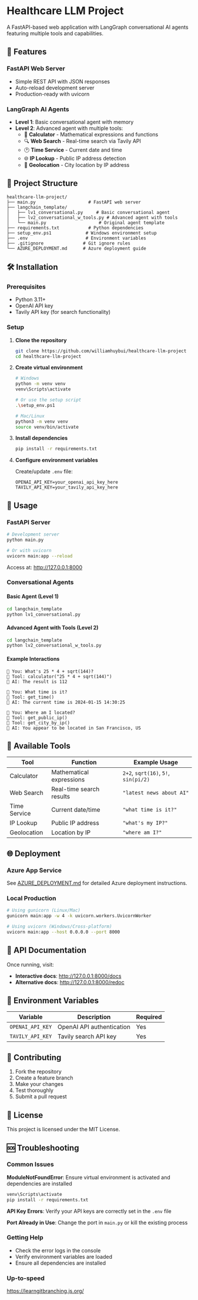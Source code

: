 # Healthcare LLM Project

A FastAPI-based web application with LangGraph conversational AI agents featuring multiple tools and capabilities.

## 🚀 Features

### FastAPI Web Server
- Simple REST API with JSON responses
- Auto-reload development server
- Production-ready with uvicorn

### LangGraph AI Agents
- **Level 1**: Basic conversational agent with memory
- **Level 2**: Advanced agent with multiple tools:
  - 🧮 **Calculator** - Mathematical expressions and functions
  - 🔍 **Web Search** - Real-time search via Tavily API
  - 🕐 **Time Service** - Current date and time
  - 🌐 **IP Lookup** - Public IP address detection
  - 📍 **Geolocation** - City location by IP address

## 📁 Project Structure

```
healthcare-llm-project/
├── main.py                    # FastAPI web server
├── langchain_template/
│   ├── lv1_conversational.py     # Basic conversational agent
│   ├── lv2_conversational_w_tools.py # Advanced agent with tools
│   └── main.py                    # Original agent template
├── requirements.txt           # Python dependencies
├── setup_env.ps1             # Windows environment setup
├── .env                      # Environment variables
├── .gitignore               # Git ignore rules
└── AZURE_DEPLOYMENT.md      # Azure deployment guide
```

## 🛠 Installation

### Prerequisites
- Python 3.11+
- OpenAI API key
- Tavily API key (for search functionality)

### Setup

1. **Clone the repository**
   ```bash
   git clone https://github.com/williamhuybui/healthcare-llm-project
   cd healthcare-llm-project
   ```

2. **Create virtual environment**
   ```bash
   # Windows
   python -m venv venv
   venv\Scripts\activate
   
   # Or use the setup script
   .\setup_env.ps1
   
   # Mac/Linux
   python3 -m venv venv
   source venv/bin/activate
   ```

3. **Install dependencies**
   ```bash
   pip install -r requirements.txt
   ```

4. **Configure environment variables**
   
   Create/update `.env` file:
   ```env
   OPENAI_API_KEY=your_openai_api_key_here
   TAVILY_API_KEY=your_tavily_api_key_here
   ```

## 🚀 Usage

### FastAPI Server
```bash
# Development server
python main.py

# Or with uvicorn
uvicorn main:app --reload
```
Access at: http://127.0.0.1:8000

### Conversational Agents

#### Basic Agent (Level 1)
```bash
cd langchain_template
python lv1_conversational.py
```

#### Advanced Agent with Tools (Level 2)
```bash
cd langchain_template
python lv2_conversational_w_tools.py
```

#### Example Interactions
```
🧑 You: What's 25 * 4 + sqrt(144)?
🔧 Tool: calculator("25 * 4 + sqrt(144)")
🤖 AI: The result is 112

🧑 You: What time is it?
🔧 Tool: get_time()
🤖 AI: The current time is 2024-01-15 14:30:25

🧑 You: Where am I located?
🔧 Tool: get_public_ip()
🔧 Tool: get_city_by_ip()
🤖 AI: You appear to be located in San Francisco, US
```

## 🔧 Available Tools

| Tool | Function | Example Usage |
|------|----------|---------------|
| Calculator | Mathematical expressions | `2+2`, `sqrt(16)`, `5!`, `sin(pi/2)` |
| Web Search | Real-time search results | `"latest news about AI"` |
| Time Service | Current date/time | `"what time is it?"` |
| IP Lookup | Public IP address | `"what's my IP?"` |
| Geolocation | Location by IP | `"where am I?"` |

## 🌐 Deployment

### Azure App Service
See [AZURE_DEPLOYMENT.md](AZURE_DEPLOYMENT.md) for detailed Azure deployment instructions.

### Local Production
```bash
# Using gunicorn (Linux/Mac)
gunicorn main:app -w 4 -k uvicorn.workers.UvicornWorker

# Using uvicorn (Windows/Cross-platform)
uvicorn main:app --host 0.0.0.0 --port 8000
```

## 📝 API Documentation

Once running, visit:
- **Interactive docs**: http://127.0.0.1:8000/docs
- **Alternative docs**: http://127.0.0.1:8000/redoc

## 🔑 Environment Variables

| Variable | Description | Required |
|----------|-------------|----------|
| `OPENAI_API_KEY` | OpenAI API authentication | Yes |
| `TAVILY_API_KEY` | Tavily search API key | Yes |

## 🤝 Contributing

1. Fork the repository
2. Create a feature branch
3. Make your changes
4. Test thoroughly
5. Submit a pull request

## 📄 License

This project is licensed under the MIT License.

## 🆘 Troubleshooting

### Common Issues

**ModuleNotFoundError**: Ensure virtual environment is activated and dependencies are installed
```bash
venv\Scripts\activate
pip install -r requirements.txt
```

**API Key Errors**: Verify your API keys are correctly set in the `.env` file

**Port Already in Use**: Change the port in `main.py` or kill the existing process

### Getting Help
- Check the error logs in the console
- Verify environment variables are loaded
- Ensure all dependencies are installed

### Up-to-speed

https://learngitbranching.js.org/